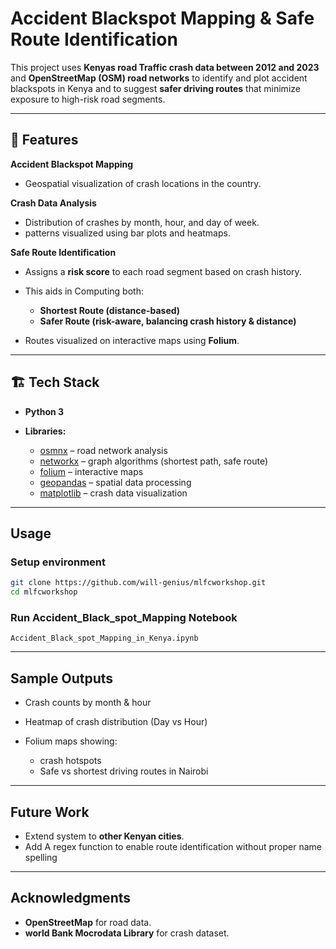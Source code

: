 
# Accident Blackspot Mapping & Safe Route Identification

This project uses **Kenyas road Traffic crash data between 2012 and 2023** and **OpenStreetMap (OSM) road networks** to identify and plot accident blackspots in  Kenya and to suggest **safer driving routes** that minimize exposure to high-risk road segments.

---

## 📌 Features

**Accident Blackspot Mapping**

  * Geospatial visualization of crash locations in the country.

**Crash Data Analysis**

  * Distribution of crashes by month, hour, and day of week.
  * patterns visualized using bar plots and heatmaps.

**Safe Route Identification**

  * Assigns a **risk score** to each road segment based on crash history.
  * This aids in Computing both:

    * **Shortest Route (distance-based)**
    * **Safer Route (risk-aware, balancing crash history & distance)**
  * Routes visualized on interactive maps using **Folium**.


---

## 🏗️ Tech Stack

* **Python 3**
* **Libraries:**

  * [osmnx](https://github.com/gboeing/osmnx) – road network analysis
  * [networkx](https://networkx.org/) – graph algorithms (shortest path, safe route)
  * [folium](https://python-visualization.github.io/folium/) – interactive maps
  * [geopandas](https://geopandas.org/) – spatial data processing
  * [matplotlib](https://matplotlib.org/) – crash data visualization

---

##  Usage

### Setup environment

```bash
git clone https://github.com/will-genius/mlfcworkshop.git
cd mlfcworkshop
```

### Run Accident_Black_spot_Mapping Notebook

```
Accident_Black_spot_Mapping_in_Kenya.ipynb
```
---

## Sample Outputs

* Crash counts by month & hour
* Heatmap of crash distribution (Day vs Hour)
* Folium maps showing:

  * crash hotspots
  * Safe vs shortest driving routes in Nairobi

---

## Future Work

* Extend system to **other Kenyan cities**.
* Add A regex function to enable route identification without proper name spelling

---

## Acknowledgments

* **OpenStreetMap** for road data.
* **world Bank Mocrodata Library** for crash dataset.
